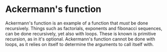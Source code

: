 # Ackermann's function
Ackermann's function is an example of a function that *must* be done recursively. Things such as factorials, exponents and fibonacci sequences, can be done recursively, yet also with loops. These is known is primitive recursion, as in it's optional. Ackermann's function cannot be done with loops, as it relies on itself to determine the arguments to call itself with.
